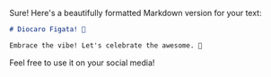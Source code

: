 Sure! Here's a beautifully formatted Markdown version for your text:

```markdown
# Diocaro Figata! 🌟

Embrace the vibe! Let's celebrate the awesome. 🎉
```

Feel free to use it on your social media!